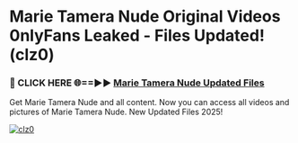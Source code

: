 # Marie Tamera Nude Original Videos 0nlyFans Leaked - Files Updated! (clz0)

<h3>🔴 CLICK HERE 🌐==►► <a href="https://tinyurl.com/52m3yx9h" rel="nofollow">Marie Tamera Nude Updated Files</a></h3>

Get Marie Tamera Nude and all content. Now you can access all videos and pictures of Marie Tamera Nude. New Updated Files 2025!

[![clz0](https://i.imgur.com/TnHtlc8.gif)](https://tinyurl.com/52m3yx9h)
